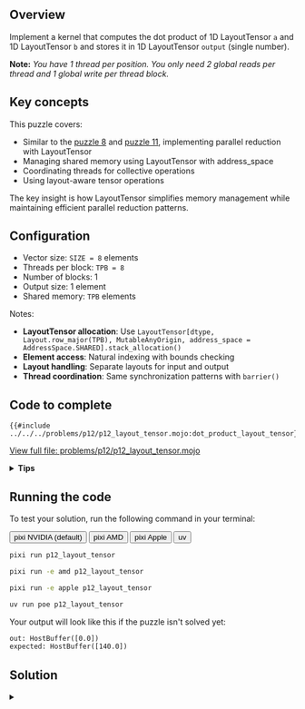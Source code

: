 ## Overview

Implement a kernel that computes the dot product of 1D LayoutTensor `a` and 1D LayoutTensor `b` and stores it in 1D LayoutTensor `output` (single number).

**Note:** _You have 1 thread per position. You only need 2 global reads per thread and 1 global write per thread block._

## Key concepts

This puzzle covers:

- Similar to the [puzzle 8](../puzzle_08/layout_tensor.md) and [puzzle 11](../puzzle_11/layout_tensor.md), implementing parallel reduction with LayoutTensor
- Managing shared memory using LayoutTensor with address_space
- Coordinating threads for collective operations
- Using layout-aware tensor operations

The key insight is how LayoutTensor simplifies memory management while maintaining efficient parallel reduction patterns.

## Configuration

- Vector size: `SIZE = 8` elements
- Threads per block: `TPB = 8`
- Number of blocks: 1
- Output size: 1 element
- Shared memory: `TPB` elements

Notes:

- **LayoutTensor allocation**: Use `LayoutTensor[dtype, Layout.row_major(TPB), MutableAnyOrigin, address_space = AddressSpace.SHARED].stack_allocation()`
- **Element access**: Natural indexing with bounds checking
- **Layout handling**: Separate layouts for input and output
- **Thread coordination**: Same synchronization patterns with `barrier()`

## Code to complete

```mojo
{{#include ../../../problems/p12/p12_layout_tensor.mojo:dot_product_layout_tensor}}
```

<a href="{{#include ../_includes/repo_url.md}}/blob/main/problems/p12/p12_layout_tensor.mojo" class="filename">View full file: problems/p12/p12_layout_tensor.mojo</a>

<details>
<summary><strong>Tips</strong></summary>

<div class="solution-tips">

1. Create shared memory with LayoutTensor using address_space
2. Store `a[global_i] * b[global_i]` in `shared[local_i]`
3. Use parallel reduction pattern with `barrier()`
4. Let thread 0 write final result to `output[0]`

</div>
</details>

## Running the code

To test your solution, run the following command in your terminal:

<div class="code-tabs" data-tab-group="package-manager">
  <div class="tab-buttons">
    <button class="tab-button">pixi NVIDIA (default)</button>
    <button class="tab-button">pixi AMD</button>
    <button class="tab-button">pixi Apple</button>
    <button class="tab-button">uv</button>
  </div>
  <div class="tab-content">

```bash
pixi run p12_layout_tensor
```

  </div>
  <div class="tab-content">

```bash
pixi run -e amd p12_layout_tensor
```

  </div>
  <div class="tab-content">

```bash
pixi run -e apple p12_layout_tensor
```

  </div>
  <div class="tab-content">

```bash
uv run poe p12_layout_tensor
```

  </div>
</div>

Your output will look like this if the puzzle isn't solved yet:

```txt
out: HostBuffer([0.0])
expected: HostBuffer([140.0])
```

## Solution

<details class="solution-details">
<summary></summary>

```mojo
{{#include ../../../solutions/p12/p12_layout_tensor.mojo:dot_product_layout_tensor_solution}}
```

<div class="solution-explanation">

The solution implements a parallel reduction for dot product using LayoutTensor. Here's the detailed breakdown:

### Phase 1: Element-wise Multiplication

Each thread performs one multiplication with natural indexing:

```mojo
shared[local_i] = a[global_i] * b[global_i]
```

### Phase 2: Parallel Reduction

Tree-based reduction with layout-aware operations:

```txt
Initial:  [0*0  1*1  2*2  3*3  4*4  5*5  6*6  7*7]
        = [0    1    4    9    16   25   36   49]

Step 1:   [0+16 1+25 4+36 9+49  16   25   36   49]
        = [16   26   40   58   16   25   36   49]

Step 2:   [16+40 26+58 40   58   16   25   36   49]
        = [56   84   40   58   16   25   36   49]

Step 3:   [56+84  84   40   58   16   25   36   49]
        = [140   84   40   58   16   25   36   49]
```

### Key implementation features

1. **Memory Management**:
   - Clean shared memory allocation with LayoutTensor address_space parameter
   - Type-safe operations with LayoutTensor
   - Automatic bounds checking
   - Layout-aware indexing

2. **Thread Synchronization**:
   - `barrier()` after initial multiplication
   - `barrier()` between reduction steps
   - Safe thread coordination

3. **Reduction Logic**:

   ```mojo
   stride = TPB // 2
   while stride > 0:
       if local_i < stride:
           shared[local_i] += shared[local_i + stride]
       barrier()
       stride //= 2
   ```

4. **Performance Benefits**:
   - \\(O(\log n)\\) time complexity
   - Coalesced memory access
   - Minimal thread divergence
   - Efficient shared memory usage

The LayoutTensor version maintains the same efficient parallel reduction while providing:

- Better type safety
- Cleaner memory management
- Layout awareness
- Natural indexing syntax

### Barrier synchronization importance

The `barrier()` between reduction steps is critical for correctness. Here's why:

Without `barrier()`, race conditions occur:

```text
Initial shared memory: [0 1 4 9 16 25 36 49]

Step 1 (stride = 4):
Thread 0 reads: shared[0] = 0, shared[4] = 16
Thread 1 reads: shared[1] = 1, shared[5] = 25
Thread 2 reads: shared[2] = 4, shared[6] = 36
Thread 3 reads: shared[3] = 9, shared[7] = 49

Without barrier:
- Thread 0 writes: shared[0] = 0 + 16 = 16
- Thread 1 starts next step (stride = 2) before Thread 0 finishes
  and reads old value shared[0] = 0 instead of 16!
```

With `barrier()`:

```text
Step 1 (stride = 4):
All threads write their sums:
[16 26 40 58 16 25 36 49]
barrier() ensures ALL threads see these values

Step 2 (stride = 2):
Now threads safely read the updated values:
Thread 0: shared[0] = 16 + 40 = 56
Thread 1: shared[1] = 26 + 58 = 84
```

The `barrier()` ensures:

1. All writes from current step complete
2. All threads see updated values
3. No thread starts next iteration early
4. Consistent shared memory state

Without these synchronization points, we could get:

- Memory race conditions
- Threads reading stale values
- Non-deterministic results
- Incorrect final sum

</div>
</details>
